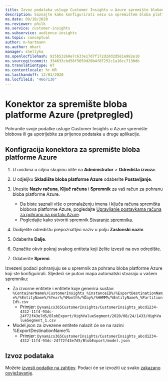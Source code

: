 ```yaml
---
title: Izvoz podataka usluge Customer Insights u Azure spremište blobova
description: Saznajte kako konfigurirati vezu sa spremištem bloba platforme Azure.
ms.date: 09/18/2020
ms.reviewer: philk
ms.service: customer-insights
ms.subservice: audience-insights
ms.topic: conceptual
author: m-hartmann
ms.author: mhart
manager: shellyha
ms.openlocfilehash: 925b53260e7c633e17d7f172d2dd2d581e982e10
ms.sourcegitcommit: 334633cbd58f5659d20b4f87252c1a10cc7130db
ms.translationtype: HT
ms.contentlocale: hr-HR
ms.lasthandoff: 12/03/2020
ms.locfileid: "4667130"
---
```

# <a name="connector-for-azure-blob-storage-preview"></a>Konektor za spremište bloba platforme Azure (pretpregled)

Pohranite svoje podatke usluge Customer Insights u Azure spremište blobova ili ga upotrijebite za prijenos podataka u druge aplikacije.

## <a name="configure-the-connector-for-azure-blob-storage"></a>Konfigracija konektora za spremište bloba platforme Azure

1. U uvidima u ciljnu skupinu idite na **Administrator** > **Odredišta izvoza**.

1. U odjeljku **Skladište bloba platforme Azure** odaberite **Postavljanje**.

1. Unesite **Naziv računa**, **Ključ računa** i **Spremnik** za vaš račun za pohranu bloba platforme Azure.
    - Da biste saznali više o pronalaženju imena i ključa računa spremišta blobova platforme Azure, pogledajte [Upravljanje postavkama računa za pohranu na portalu Azure](https://docs.microsoft.com/azure/storage/common/storage-account-manage).
    - Pogledajte kako stvoriti spremnik [Stvaranje spremnika](https://docs.microsoft.com/azure/storage/blobs/storage-quickstart-blobs-portal#create-a-container).

1. Dodijelite odredištu prepoznatljivi naziv u polju **Zaslonski naziv**.

1. Odaberite **Dalje**.

1. Označite okvir pokraj svakog entiteta koji želite izvesti na ovo odredište.

1. Odaberite **Spremi**.

Izvezeni podaci pohranjuju se u spremnik za pohranu bloba platforme Azure koji ste konfigurirali. Sljedeći se putovi mapa automatski stvaraju u vašem spremniku:

- Za izvorne entitete i entitete koje generira sustav: `%ContainerName%/CustomerInsights_%instanceID%/%ExportDestinationName%/%EntityName%/%Year%/%Month%/%Day%/%HHMM%/%EntityName%_%PartitionId%.csv`
  - Primjer: `Dynamics365CustomerInsights/CustomerInsights_abcd1234-4312-11f4-93dc-24f72f43e7d5/BlobExport/HighValueSegment/2020/08/24/1433/HighValueSegment_1.csv`
- Model.json za izvezene entitete nalazit će se na razini %ExportDestinationName%
  - Primjer: `Dynamics365CustomerInsights/CustomerInsights_abcd1234-4312-11f4-93dc-24f72f43e7d5/BlobExport/model.json`

## <a name="export-the-data"></a>Izvoz podataka

Možete [izvesti podatke na zahtjev](/export-destinations.md#export-data-on-demand). Podaci će se izvoziti uz svako [zakazano osvježavanje](system.md#schedule-tab).
